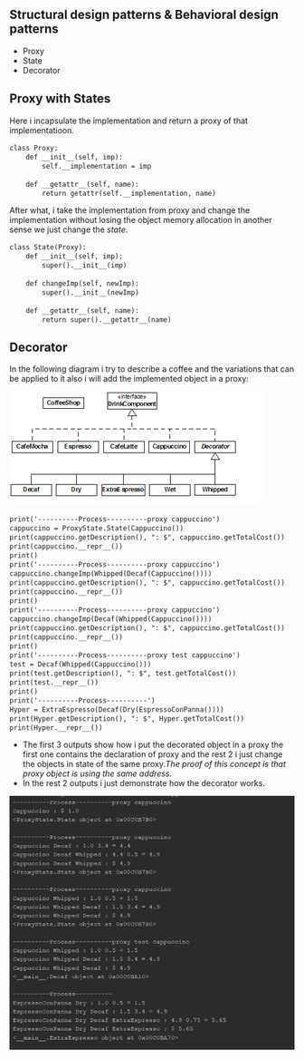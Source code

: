 
## Structural design patterns & Behavioral design patterns
- Proxy
- State
- Decorator

## Proxy with States

Here i incapsulate the implementation and return a proxy of that implementatioon.
```python3
class Proxy:
    def __init__(self, imp):
        self.__implementation = imp

    def __getattr__(self, name):
        return getattr(self.__implementation, name)

```
After what, i take the implementation from proxy and change the implementation without losing the object memory allocation in another sense we just change the *state*.
```python3
class State(Proxy):
    def __init__(self, imp):
        super().__init__(imp)

    def changeImp(self, newImp):
        super().__init__(newImp)

    def __getattr__(self, name):
        return super().__getattr__(name)
```
## Decorator
In the following diagram i try to describe a coffee and the variations that can be applied to it also i will add the implemented object in a proxy:

![ScreenShot](../screens/3.png)

```python3
print('----------Process----------proxy cappuccino')
cappuccino = ProxyState.State(Cappuccino())
print(cappuccino.getDescription(), ": $", cappuccino.getTotalCost())
print(cappuccino.__repr__())
print()
print('----------Process----------proxy cappuccino')
cappuccino.changeImp(Whipped(Decaf(Cappuccino())))
print(cappuccino.getDescription(), ": $", cappuccino.getTotalCost())
print(cappuccino.__repr__())
print()
print('----------Process----------proxy cappuccino')
cappuccino.changeImp(Decaf(Whipped(Cappuccino())))
print(cappuccino.getDescription(), ": $", cappuccino.getTotalCost())
print(cappuccino.__repr__())
print()
print('----------Process----------proxy test cappuccino')
test = Decaf(Whipped(Cappuccino()))
print(test.getDescription(), ": $", test.getTotalCost())
print(test.__repr__())
print()
print('----------Process----------')
Hyper = ExtraEspresso(Decaf(Dry(EspressoConPanna())))
print(Hyper.getDescription(), ": $", Hyper.getTotalCost())
print(Hyper.__repr__())
```
- The first 3 outputs show how i put the decorated object in a proxy the first one contains the declaration of proxy and the rest 2 i just change the objects in state of the same proxy.*The proof of this concept is that proxy object is using the same address.*
- In the rest 2 outputs i just demonstrate how the decorator works.

![ScreenShot](../screens/4.png)
